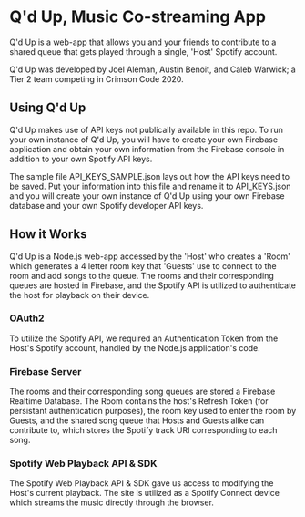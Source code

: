 # Q'd Up, Music Co-streaming App

Q'd Up is a web-app that allows you and your friends to contribute to a shared queue that gets played through a single, 'Host' Spotify account.

Q'd Up was developed by Joel Aleman, Austin Benoit, and Caleb Warwick; a Tier 2 team competing in Crimson Code 2020.

## Using Q'd Up
Q'd Up makes use of API keys not publically available in this repo. To run your own instance of Q'd Up, you will have to create your own Firebase application and obtain your own information from the Firebase console in addition to your own Spotify API keys.

The sample file API_KEYS_SAMPLE.json lays out how the API keys need to be saved. Put your information into this file and rename it to API_KEYS.json and you will create your own instance of Q'd Up using your own Firebase database and your own Spotify developer API keys.

## How it Works

Q'd Up is a Node.js web-app accessed by the 'Host' who creates a 'Room' which generates a 4 letter room key that 'Guests' use to connect to the room and add songs to the queue. The rooms and their corresponding queues are hosted in Firebase, and the Spotify API is utilized to authenticate the host for playback on their device.

### OAuth2

To utilize the Spotify API, we required an Authentication Token from the Host's Spotify account, handled by the Node.js application's code.

### Firebase Server

The rooms and their corresponding song queues are stored a Firebase Realtime Database. The Room contains the host's Refresh Token (for persistant authentication purposes), the room key used to enter the room by Guests, and the shared song queue that Hosts and Guests alike can contribute to, which stores the Spotify track URI corresponding to each song.

### Spotify Web Playback API & SDK

The Spotify Web Playback API & SDK gave us access to modifying the Host's current playback. The site is utilized as a Spotify Connect device which streams the music directly through the browser.
